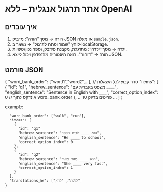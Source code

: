 # אתר תרגול אנגלית – ללא OpenAI

## איך עובדים
1. הורה → מסך "הורה": מדביק JSON או מעלה `sample.json`.
2. לוחץ "שמור ופתח לתרגול" → נשמר ב-localStorage.
3. ילדה → מסך "ילדה": מתרגלת, מקבלת פידבק, נספר נכון/טעויות.
4. הורה → "דוחות": רואה היסטוריה מהדפדפן ויכול לייצא JSON.

## פורמט JSON
{
"word_bank_order": ["word1","word2",...], // סדר קבוע לכל השאלות
"items": [
{
"id": "q1",
"hebrew_sentence": "משפט בעברית עם ____",
"english_sentence": "Sentence in English with ____",
"correct_option_index": 0 // אינדקס לתוך word_bank_order
},
... 10 פריטים בדיוק ...
]
}

example:
```{
  "word_bank_order": ["walk", "run"],
  "items": [
    {
      "id": "q1",
      "hebrew_sentence": "הוא ____ לבית הספר",
      "english_sentence": "He ____ to school",
      "correct_option_index": 0
    },
    {
      "id": "q2",
      "hebrew_sentence": "היא ____ מהר מאוד",
      "english_sentence": "She ____ very fast",
      "correct_option_index": 1
    }
  ],
  "translations_he": ["ללכת", "לרוץ"]
}
```
